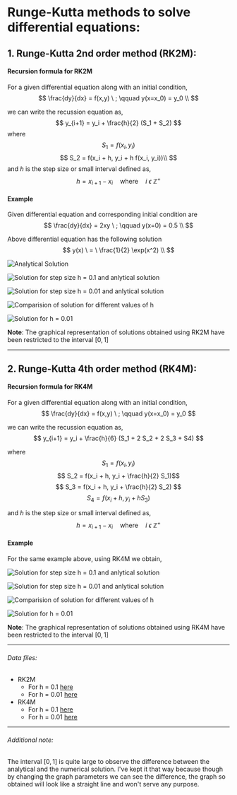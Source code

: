 # Runge-Kutta methods to solve differential equations:

## 1. Runge-Kutta 2nd order method (RK2M):
#### Recursion formula for RK2M

For a given differential equation along with an initial condition,
$$
\frac{dy}{dx} = f(x,y) \ ; \qquad y(x=x_0) = y_0 \\
$$

we can write the recussion equation as,
$$
y_{i+1} = y_i + \frac{h}{2} (S_1 + S_2)
$$
where 
$$
S_1 = f(x_i, y_i)  $$ 
$$
S_2  = f(x_i + h, y_i + h f(x_i, y_i))\\
$$
and $h$ is the step size or small interval defined as,
$$
    h = x_{i+1} - x_i \quad \text{where} \quad i \ \epsilon \ \mathbb{Z^+} 
$$

#### Example
Given differential equation and corresponding initial condition are 
$$
\frac{dy}{dx} = 2xy \ ; \qquad y(x=0) = 0.5 \\
$$

Above differential equation has the following solution
$$
y(x) \ = \ \frac{1}{2} \exp(x^2) \\
$$

![Analytical Solution](analytical.png)

![Solution for step size h = 0.1 and anlytical solution](rkm21.png)

![Solution for step size h = 0.01 and anlytical solution](rkm22.png)

![Comparision of solution for different values of h](rkm2_comparision.png)

![Solution for h = 0.01](rkm2.png)


**Note**: The graphical representation of solutions obtained using RK2M have been restricted to the interval $[0,1]$

---

## 2. Runge-Kutta 4th order method (RK4M):
#### Recursion formula for RK4M

For a given differential equation along with an initial condition,
$$
\frac{dy}{dx} = f(x,y) \ ; \qquad y(x=x_0) = y_0 
$$

we can write the recussion equation as,
$$
y_{i+1} = y_i + \frac{h}{6} (S_1 + 2 S_2 + 2 S_3 + S4)
$$

where 
$$
S_1 = f(x_i, y_i) $$
$$
S_2  = f(x_i + h, y_i + \frac{h}{2} S_1)$$
$$
S_3 =  f(x_i + h, y_i + \frac{h}{2} S_2) $$
$$
S_4 =  f(x_i + h, y_i + h S_3)
$$

and $h$ is the step size or small interval defined as,
$$
    h = x_{i+1} - x_i \quad \text{where} \quad i \ \epsilon \ \mathbb{Z^+} 
$$

#### Example 
For the same example above, using RK4M we obtain,

![Solution for step size h = 0.1 and anlytical solution](rkm41.png)

![Solution for step size h = 0.01 and anlytical solution](rkm42.png)

![Comparision of solution for different values of h](rkm4_comparision.png)

![Solution for h = 0.01](rkm4.png)

**Note**: The graphical representation of solutions obtained using RK4M have been restricted to the interval $[0,1]$

---

###### Data files:
- RK2M
    - For h = 0.1 [here](rkm21.txt)
    - For h = 0.01 [here](rkm22.txt)
- RK4M
    - For h = 0.1 [here](rkm41.txt)
    - For h = 0.01 [here](rkm42.txt)

---

###### Additional note:
The interval $[0,1]$ is quite large to observe the difference between the analytical and the numerical solution. I've kept it that way because though by changing the graph parameters we can see the difference, the graph so obtained will look like a straight line and won't serve any purpose.